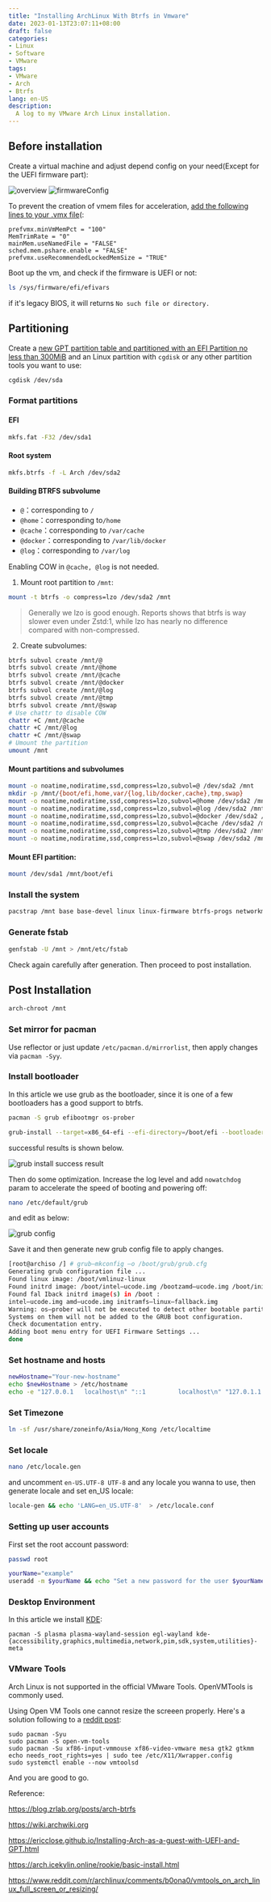 ```yaml
---
title: "Installing ArchLinux With Btrfs in Vmware"
date: 2023-01-13T23:07:11+08:00
draft: false
categories:
- Linux
- Software
- VMware
tags:
- VMware
- Arch
- Btrfs
lang: en-US
description:
  A log to my VMware Arch Linux installation.
---
```


## Before installation

Create a virtual machine and adjust depend config on your need(Except for the UEFI firmware part):

<img src="./installing-ArchLinux-with-btrfs-in-vmware.assets/overview.png" alt="overview"  />

<img src="./installing-ArchLinux-with-btrfs-in-vmware.assets/firmwareConfig.png" alt="firmwareConfig"  />



To prevent the creation of vmem files for acceleration, [add the following lines to your .vmx file][1](:

```
prefvmx.minVmMemPct = "100"
MemTrimRate = "0"
mainMem.useNamedFile = "FALSE"
sched.mem.pshare.enable = "FALSE"
prefvmx.useRecommendedLockedMemSize = "TRUE"
```



Boot up the vm, and check if the firmware is UEFI or not:

```bash
ls /sys/firmware/efi/efivars
```

if it's legacy BIOS, it will returns `No such file or directory.`



## Partitioning

Create a [new GPT partition table and partitioned with an EFI Partition no less than 300MiB][2] and an Linux partition with `cgdisk` or any other partition tools you want to use:

```bash
cgdisk /dev/sda
```



### Format partitions

#### EFI

```bash
mkfs.fat -F32 /dev/sda1
```

#### Root system

```bash
mkfs.btrfs -f -L Arch /dev/sda2
```



#### Building BTRFS subvolume

- `@`：corresponding to  `/`
- `@home`：corresponding to`/home`
- `@cache`：corresponding to   `/var/cache`
- `@docker`：corresponding to `/var/lib/docker`
- `@log`：corresponding to  `/var/log`

Enabling COW in `@cache, @log` is not needed.

1. Mount root partition to `/mnt`:

```bash
mount -t btrfs -o compress=lzo /dev/sda2 /mnt
```

> Generally we lzo is good enough. Reports shows that btrfs is way slower even under Zstd:1, while lzo has nearly no difference compared with non-compressed.

2. Create subvolumes:

```bash
btrfs subvol create /mnt/@
btrfs subvol create /mnt/@home
btrfs subvol create /mnt/@cache
btrfs subvol create /mnt/@docker
btrfs subvol create /mnt/@log
btrfs subvol create /mnt/@tmp
btrfs subvol create /mnt/@swap
# Use chattr to disable COW 
chattr +C /mnt/@cache
chattr +C /mnt/@log
chattr +C /mnt/@swap
# Umount the partition
umount /mnt
```



#### Mount partitions and subvolumes

```bash
mount -o noatime,nodiratime,ssd,compress=lzo,subvol=@ /dev/sda2 /mnt
mkdir -p /mnt/{boot/efi,home,var/{log,lib/docker,cache},tmp,swap}
mount -o noatime,nodiratime,ssd,compress=lzo,subvol=@home /dev/sda2 /mnt/home
mount -o noatime,nodiratime,ssd,compress=lzo,subvol=@log /dev/sda2 /mnt/var/log
mount -o noatime,nodiratime,ssd,compress=lzo,subvol=@docker /dev/sda2 /mnt/var/lib/docker
mount -o noatime,nodiratime,ssd,compress=lzo,subvol=@cache /dev/sda2 /mnt/var/cache
mount -o noatime,nodiratime,ssd,compress=lzo,subvol=@tmp /dev/sda2 /mnt/tmp
mount -o noatime,nodiratime,ssd,compress=lzo,subvol=@swap /dev/sda2 /mnt/swap
```



#### Mount EFI partition:

```bash
mount /dev/sda1 /mnt/boot/efi
```



### Install the system

```bash
pacstrap /mnt base base-devel linux linux-firmware btrfs-progs networkmanager dhcpcd iwd vim sudo zsh zsh-completions {intel,amd}-ucode asp net-tools linux-headers curl git wget 
```



### Generate fstab

```bash
genfstab -U /mnt > /mnt/etc/fstab
```

Check again carefully after generation. Then proceed to post installation.



## Post Installation

```bash
arch-chroot /mnt	
```



### Set mirror for pacman

Use reflector or just update `/etc/pacman.d/mirrorlist`, then apply changes via `pacman -Syy`.



### Install bootloader

 In this article we use grub as the bootloader, since it is one of a few bootloaders has a good support to btrfs.

```bash
pacman -S grub efibootmgr os-prober
```



```bash
grub-install --target=x86_64-efi --efi-directory=/boot/efi --bootloader-id=Arch
```

successful results is shown below.

![grub install success result](./installing-ArchLinux-with-btrfs-in-vmware.assets/grubInstallSuccessfulResult.png)



Then do some optimization.  Increase the log level and add `nowatchdog` param to accelerate the speed of booting and powering off:

```bash
nano /etc/default/grub
```

 and edit as below:

![grub config](./installing-ArchLinux-with-btrfs-in-vmware.assets/grub-config.png)

Save it and then generate new grub config file to apply changes.

```bash
[root@archiso /] # grub—mkconfig —o /boot/grub/grub.cfg
Generating grub configuration file ...
Found linux image: /boot/vmlinuz-linux
Found initrd image: /boot/intel—ucode.img /bootzamd—ucode.img /boot/initramfs—linux.img
Found fal Iback initrd image(s) in /boot :
intel—ucode.img amd—ucode.img initramfs—linux—fallback.img
Warning: os—prober will not be executed to detect other bootable partitions.
Systems on them will not be added to the GRUB boot configuration.
Check documentation entry.
Adding boot menu entry for UEFI Firmware Settings ...
done
```



### Set hostname and hosts

```bash
newHostname="Your-new-hostname"
echo $newHostname > /etc/hostname
echo -e "127.0.0.1   localhost\n" "::1         localhost\n" "127.0.1.1   $newHostname.localdomain $newHostname" >> /etc/hosts
```



### Set Timezone

```bash
ln -sf /usr/share/zoneinfo/Asia/Hong_Kong /etc/localtime
```

### 

### Set locale

```bash
nano /etc/locale.gen
```

and uncomment `en-US.UTF-8 UTF-8` and any locale you wanna to use, then generate locale and set en_US locale:

```bash
locale-gen && echo 'LANG=en_US.UTF-8'  > /etc/locale.conf
```



### Setting up user accounts

First set the root account password:

```bash
passwd root	
```



```bash
yourName="example"
useradd -m $yourName && echo "Set a new password for the user $yourName" && passwd $yourName
```



### Desktop Environment

In this article we install [KDE](https://wiki.archlinux.org/title/KDE):

```
pacman -S plasma plasma-wayland-session egl-wayland kde-{accessibility,graphics,multimedia,network,pim,sdk,system,utilities}-meta
```



### VMware Tools

Arch Linux is not supported in the official VMware Tools. OpenVMTools is commonly used. 

Using Open VM Tools one cannot resize the screeen properly. Here's a solution following to a [reddit post][3]:

```shell
sudo pacman -Syu
sudo pacman -S open-vm-tools
sudo pacman -Su xf86-input-vmmouse xf86-video-vmware mesa gtk2 gtkmm
echo needs_root_rights=yes | sudo tee /etc/X11/Xwrapper.config
sudo systemctl enable --now vmtoolsd
```

And you are good to go.



Reference:

[1]: https://gist.github.com/extremecoders-re/cf8d829c108d58bfbb2e3c1f4121d7e1 "Disabling vmem files creation."

[2]: https://wiki.archlinux.org/title/Installation_guide#Example_layouts	"Partition layout "
[3]: https://www.reddit.com/r/archlinux/comments/b0ona0/vmtools_on_arch_linux_full_screen_or_resizing/	"vmware tools how-to"

https://blog.zrlab.org/posts/arch-btrfs

https://wiki.archwiki.org

https://ericclose.github.io/Installing-Arch-as-a-guest-with-UEFI-and-GPT.html

https://arch.icekylin.online/rookie/basic-install.html

https://www.reddit.com/r/archlinux/comments/b0ona0/vmtools_on_arch_linux_full_screen_or_resizing/
